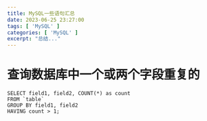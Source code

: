 ```yaml
---
title: MySQL一些语句汇总
date: 2023-06-25 23:27:00
tags: [ 'MySQL' ]
categories: [ 'MySQL' ]
excerpt: "总结..."
---
```



# 查询数据库中一个或两个字段重复的

```mysql
SELECT field1, field2, COUNT(*) as count
FROM `table`
GROUP BY field1, field2
HAVING count > 1;    
```


